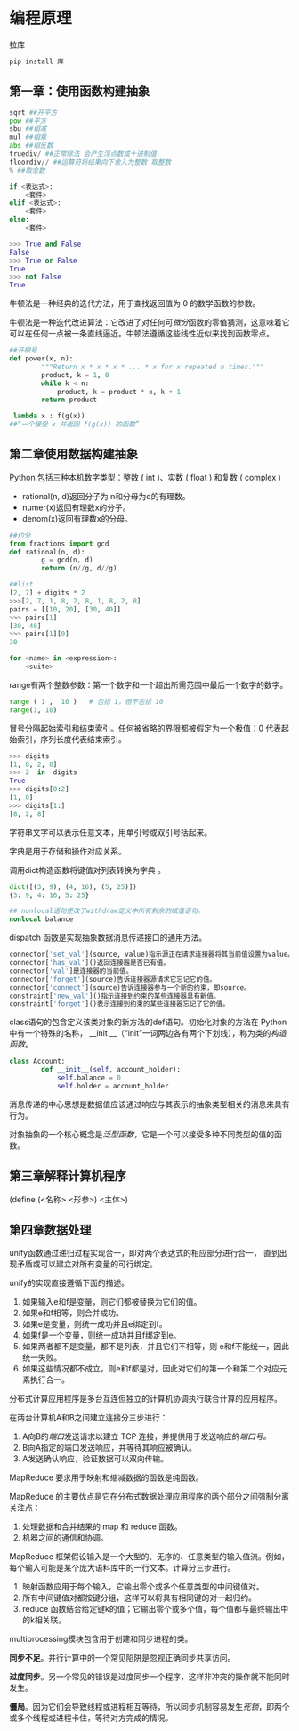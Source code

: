 # 编程原理

拉库

```python
pip install 库
```

## 第一章：使用函数构建抽象

```python
sqrt ##开平方
pow ##平方
sbu ##相减
mul ##相乘
abs ##相反数
truediv/ ##正常除法 会产生浮点数或十进制值
floordiv// ##运算符将结果向下舍入为整数 取整数
% ##取余数
```

```python
if <表达式>: 
    <套件> 
elif <表达式>: 
    <套件> 
else: 
    <套件>
```

```python
>>> True and False
False
>>> True or False
True
>>> not False
True
```

牛顿法是一种经典的迭代方法，用于查找返回值为 0 的数学函数的参数。

牛顿法是一种迭代改进算法：它改进了对任何可*微分*函数的零值猜测，这意味着它可以在任何一点被一条直线逼近。牛顿法遵循这些线性近似来找到函数零点。

```python
##开根号
def power(x, n):
        """Return x * x * x * ... * x for x repeated n times."""
        product, k = 1, 0
        while k < n:
            product, k = product * x, k + 1
        return product
```

```python
 lambda x : f(g(x)) 
##“一个接受 x 并返回 f(g(x)) 的函数”
```

## 第二章使用数据构建抽象

Python 包括三种本机数字类型：整数 ( int )、实数 ( float ) 和复数 ( complex )

- rational(n, d)返回分子为 n和分母为d的有理数。
- numer(x)返回有理数x的分子。
- denom(x)返回有理数x的分母。

```python
##约分
from fractions import gcd
def rational(n, d):
        g = gcd(n, d)
        return (n//g, d//g)
```

```python
##list
[2, 7] + digits * 2
>>>[2, 7, 1, 8, 2, 8, 1, 8, 2, 8]
pairs = [[10, 20], [30, 40]]
>>> pairs[1]
[30, 40]
>>> pairs[1][0]
30
```

```python
for <name> in <expression>: 
    <suite>
```

range有两个整数参数：第一个数字和一个超出所需范围中最后一个数字的数字。

```python
range ( 1 ,  10 )   # 包括 1，但不包括 10 
range(1, 10)
```

冒号分隔起始索引和结束索引。任何被省略的界限都被假定为一个极值：0 代表起始索引，序列长度代表结束索引。

```python
>>> digits 
[1, 8, 2, 8] 
>>> 2  in  digits 
True 
>>> digits[0:2]
[1, 8]
>>> digits[1:]
[8, 2, 8]
```

字符串文字可以表示任意文本，用单引号或双引号括起来。

字典是用于存储和操作对应关系。

调用dict构造函数将键值对列表转换为字典 。

```python
dict([(3, 9), (4, 16), (5, 25)])
{3: 9, 4: 16, 5: 25}
```

```python
## nonlocal语句更改了withdraw定义中所有剩余的赋值语句。
nonlocal balance
```

dispatch 函数是实现抽象数据消息传递接口的通用方法。

```python
connector['set_val'](source, value)指示源正在请求连接器将其当前值设置为value。
connector['has_val']()返回连接器是否已有值。
connector['val']是连接器的当前值。
connector['forget'](source)告诉连接器源请求它忘记它的值。
connector['connect'](source)告诉连接器参与一个新的约束，即source。
constraint['new_val']()指示连接到约束的某些连接器具有新值。
constraint['forget']()表示连接到约束的某些连接器忘记了它的值。
```

class语句的<suite>包含定义该类对象的新方法的def语句。初始化对象的方法在 Python 中有一个特殊的名称， __init __（“init”一词两边各有两个下划线），称为类的*构造函数*。

```python
class Account:
        def __init__(self, account_holder):
            self.balance = 0
            self.holder = account_holder
```

消息传递的中心思想是数据值应该通过响应与其表示的抽象类型相关的消息来具有行为。

对象抽象的一个核心概念是*泛型函数*，它是一个可以接受多种不同类型的值的函数。

## 第三章解释计算机程序

(define (<名称> <形参>) <主体>)

## 第四章数据处理

unify函数通过递归过程实现合一，即对两个表达式的相应部分进行合一， 直到出现矛盾或可以建立对所有变量的可行绑定。

unify的实现直接遵循下面的描述。

1. 如果输入e和f是变量，则它们都被替换为它们的值。
2. 如果e和f相等，则合并成功。
3. 如果e是变量，则统一成功并且e绑定到f。
4. 如果f是一个变量，则统一成功并且f绑定到e。
5. 如果两者都不是变量，都不是列表，并且它们不相等，则 e和f不能统一，因此统一失败。
6. 如果这些情况都不成立，则e和f都是对，因此对它们的第一个和第二个对应元素执行合一。

分布式计算应用程序是多台互连但独立的计算机协调执行联合计算的应用程序。

在两台计算机A和B之间建立连接分三步进行：

1. A向B的*端口*发送请求以建立 TCP 连接，并提供用于发送响应的*端口号。*
2. B向A指定的端口发送响应，并等待其响应被确认。
3. A发送确认响应，验证数据可以双向传输。

MapReduce 要求用于映射和缩减数据的函数是纯函数。

MapReduce 的主要优点是它在分布式数据处理应用程序的两个部分之间强制分离关注点：

1. 处理数据和合并结果的 map 和 reduce 函数。
2. 机器之间的通信和协调。

MapReduce 框架假设输入是一个大型的、无序的、任意类型的输入值流。例如，每个输入可能是某个庞大语料库中的一行文本。计算分三步进行。

1. 映射函数应用于每个输入，它输出零个或多个任意类型的中间键值对。
2. 所有中间键值对都按键分组，这样可以将具有相同键的对一起归约。
3. reduce 函数结合给定键k的值；它输出零个或多个值，每个值都与最终输出中的k相关联。

multiprocessing模块包含用于创建和同步进程的类。

**同步不足**。并行计算中的一个常见陷阱是忽视正确同步共享访问。

**过度同步**。另一个常见的错误是过度同步一个程序，这样非冲突的操作就不能同时发生。

**僵局**。因为它们会导致线程或进程相互等待，所以同步机制容易发生*死锁*，即两个或多个线程或进程卡住，等待对方完成的情况。
